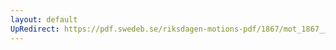 ```yaml
---
layout: default
UpRedirect: https://pdf.swedeb.se/riksdagen-motions-pdf/1867/mot_1867__ak__00099/mot_1867__ak__00099_005.pdf
---
```

